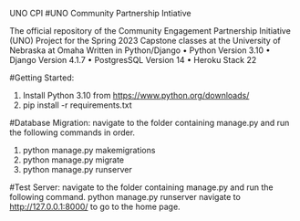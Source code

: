 UNO CPI
#UNO Community Partnership Intiative 

The official repository of the Community Engagement Partnership Initiative (UNO) Project for the Spring 2023 Capstone classes at the University of Nebraska at Omaha Written in Python/Django
    •	Python Version 3.10
    •	Django Version 4.1.7
    •	PostgresSQL Version 14
    •	Heroku Stack 22
    


#Getting Started:
1.	Install Python 3.10 from https://www.python.org/downloads/
2.	pip install -r requirements.txt


#Database Migration:
navigate to the folder containing manage.py and run the following commands in order.
1.	python manage.py makemigrations
2.	python manage.py migrate
3.	python manage.py runserver


#Test Server:
navigate to the folder containing manage.py and run the following command. python manage.py runserver navigate to http://127.0.0.1:8000/ to go to the home page.


